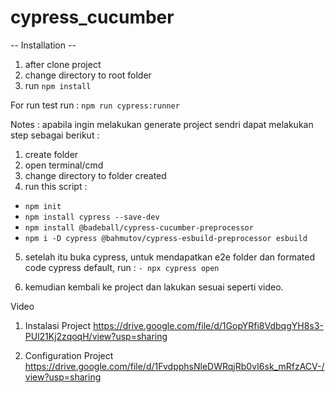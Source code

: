 # cypress_cucumber

-- Installation --
1. after clone project
2. change directory to root folder
3. run 
`npm install`


For run test 
run : 
`npm run cypress:runner`




Notes :
apabila ingin melakukan generate project sendri dapat melakukan step sebagai berikut :

1. create folder 
2. open terminal/cmd
3. change directory to folder created
4. run this script :

- `npm init`
- `npm install cypress --save-dev`
- `npm install @badeball/cypress-cucumber-preprocessor`
- `npm i -D cypress @bahmutov/cypress-esbuild-preprocessor esbuild`


5. setelah itu buka cypress, untuk mendapatkan e2e folder dan formated code cypress default, run :
`- npx cypress open`

6. kemudian kembali ke project dan lakukan sesuai seperti video.


Video

1. Instalasi Project
https://drive.google.com/file/d/1GopYRfi8VdbqgYH8s3-PUl21Kj2zqoqH/view?usp=sharing

2. Configuration Project
https://drive.google.com/file/d/1FvdpphsNleDWRqjRb0vI6sk_mRfzACV-/view?usp=sharing
